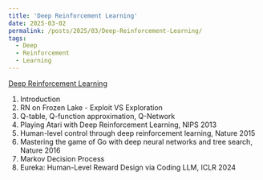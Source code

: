 ```yaml
---
title: 'Deep Reinforcement Learning'
date: 2025-03-02
permalink: /posts/2025/03/Deep-Reinforcement-Learning/
tags:
  - Deep
  - Reinforcement 
  - Learning
---
```


[Deep Reinforcement Learning](https://docs.google.com/presentation/d/1kHpB10svC6aYeKoeE4p1zj1HdUvIGvZ7N4-3_ZNVoZ8/edit?usp=sharing)  
1. Introduction  
2. RN on Frozen Lake - Exploit VS Exploration  
3. Q-table, Q-function approximation, Q-Network  
4. Playing Atari with Deep Reinforcement Learning, NIPS 2013  
5. Human-level control through deep reinforcement learning, Nature 2015  
6. Mastering the game of Go with deep neural networks and tree search, Nature 2016  
7. Markov Decision Process  
8. Eureka: Human-Level Reward Design via Coding LLM, ICLR 2024  
